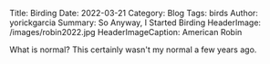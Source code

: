 Title: Birding
Date: 2022-03-21
Category: Blog
Tags: birds
Author: yorickgarcia
Summary: So Anyway, I Started Birding
HeaderImage: /images/robin2022.jpg HeaderImageCaption: American Robin

What is normal? This certainly wasn't my normal a few years ago.
